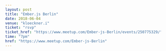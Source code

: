 ```yaml
---
layout: post
title: "Ember.js Berlin"
date: 2018-06-04
venue: "kloeckner.i"
ticket: "rsvp"
ticket_href: "https://www.meetup.com/Ember-js-Berlin/events/250775329/"
time: "7pm"
href: "https://www.meetup.com/Ember-js-Berlin"
---
```

